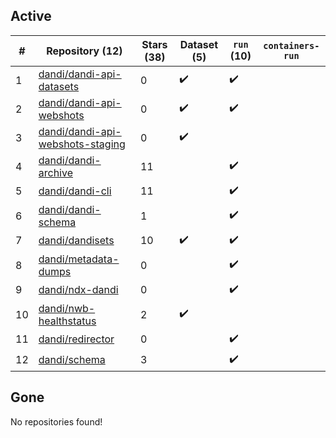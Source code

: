 ## Active
| # | Repository (12) | Stars (38) | Dataset (5) | `run` (10) | `containers-run` |
| --- | --- | --- | --- | --- | --- |
| 1 | [dandi/dandi-api-datasets](https://github.com/dandi/dandi-api-datasets) | 0 | :heavy_check_mark: | :heavy_check_mark: |  |
| 2 | [dandi/dandi-api-webshots](https://github.com/dandi/dandi-api-webshots) | 0 | :heavy_check_mark: | :heavy_check_mark: |  |
| 3 | [dandi/dandi-api-webshots-staging](https://github.com/dandi/dandi-api-webshots-staging) | 0 | :heavy_check_mark: |  |  |
| 4 | [dandi/dandi-archive](https://github.com/dandi/dandi-archive) | 11 |  | :heavy_check_mark: |  |
| 5 | [dandi/dandi-cli](https://github.com/dandi/dandi-cli) | 11 |  | :heavy_check_mark: |  |
| 6 | [dandi/dandi-schema](https://github.com/dandi/dandi-schema) | 1 |  | :heavy_check_mark: |  |
| 7 | [dandi/dandisets](https://github.com/dandi/dandisets) | 10 | :heavy_check_mark: | :heavy_check_mark: |  |
| 8 | [dandi/metadata-dumps](https://github.com/dandi/metadata-dumps) | 0 |  | :heavy_check_mark: |  |
| 9 | [dandi/ndx-dandi](https://github.com/dandi/ndx-dandi) | 0 |  | :heavy_check_mark: |  |
| 10 | [dandi/nwb-healthstatus](https://github.com/dandi/nwb-healthstatus) | 2 | :heavy_check_mark: |  |  |
| 11 | [dandi/redirector](https://github.com/dandi/redirector) | 0 |  | :heavy_check_mark: |  |
| 12 | [dandi/schema](https://github.com/dandi/schema) | 3 |  | :heavy_check_mark: |  |

## Gone
No repositories found!
